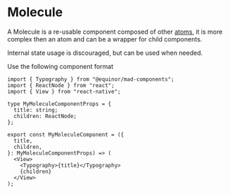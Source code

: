 # Molecule

A Molecule is a re-usable component composed of other [atoms](../atoms/README.md), it is more complex then an atom and can be a wrapper for child components.

Internal state usage is discouraged, but can be used when needed.

Use the following component format

```tsx
import { Typography } from "@equinor/mad-components";
import { ReactNode } from "react";
import { View } from "react-native";

type MyMoleculeComponentProps = {
  title: string;
  children: ReactNode;
};

export const MyMoleculeComponent = ({
  title,
  children,
}: MyMoleculeComponentProps) => (
  <View>
    <Typography>{title}</Typography>
    {children}
  </View>
);
```
